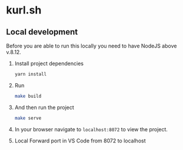 # kurl.sh

## Local development

Before you are able to run this locally you need to have NodeJS above v.8.12.

1. Install project dependencies
   ```bash
   yarn install
   ```

1. Run
   ```bash
   make build
   ```

1. And then run the project
   ```bash
   make serve
   ```

1. In your browser navigate to `localhost:8072` to view the project.
2. Local Forward port in VS Code from 8072 to localhost